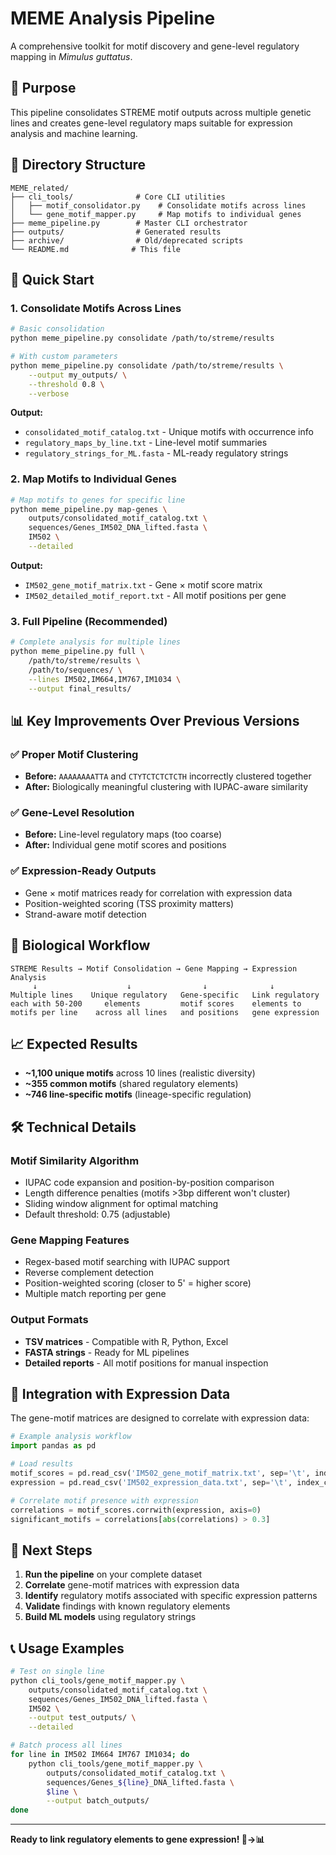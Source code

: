# MEME Analysis Pipeline

A comprehensive toolkit for motif discovery and gene-level regulatory mapping in *Mimulus guttatus*.

## 🎯 Purpose

This pipeline consolidates STREME motif outputs across multiple genetic lines and creates gene-level regulatory maps suitable for expression analysis and machine learning.

## 📁 Directory Structure

```
MEME_related/
├── cli_tools/              # Core CLI utilities
│   ├── motif_consolidator.py    # Consolidate motifs across lines
│   └── gene_motif_mapper.py     # Map motifs to individual genes
├── meme_pipeline.py        # Master CLI orchestrator
├── outputs/                # Generated results
├── archive/                # Old/deprecated scripts
└── README.md              # This file
```

## 🚀 Quick Start

### 1. Consolidate Motifs Across Lines

```bash
# Basic consolidation
python meme_pipeline.py consolidate /path/to/streme/results

# With custom parameters
python meme_pipeline.py consolidate /path/to/streme/results \
    --output my_outputs/ \
    --threshold 0.8 \
    --verbose
```

**Output:**
- `consolidated_motif_catalog.txt` - Unique motifs with occurrence info
- `regulatory_maps_by_line.txt` - Line-level motif summaries  
- `regulatory_strings_for_ML.fasta` - ML-ready regulatory strings

### 2. Map Motifs to Individual Genes

```bash
# Map motifs to genes for specific line
python meme_pipeline.py map-genes \
    outputs/consolidated_motif_catalog.txt \
    sequences/Genes_IM502_DNA_lifted.fasta \
    IM502 \
    --detailed
```

**Output:**
- `IM502_gene_motif_matrix.txt` - Gene × motif score matrix
- `IM502_detailed_motif_report.txt` - All motif positions per gene

### 3. Full Pipeline (Recommended)

```bash
# Complete analysis for multiple lines
python meme_pipeline.py full \
    /path/to/streme/results \
    /path/to/sequences/ \
    --lines IM502,IM664,IM767,IM1034 \
    --output final_results/
```

## 📊 Key Improvements Over Previous Versions

### ✅ Proper Motif Clustering
- **Before:** `AAAAAAAATTA` and `CTYTCTCTCTCTH` incorrectly clustered together
- **After:** Biologically meaningful clustering with IUPAC-aware similarity

### ✅ Gene-Level Resolution  
- **Before:** Line-level regulatory maps (too coarse)
- **After:** Individual gene motif scores and positions

### ✅ Expression-Ready Outputs
- Gene × motif matrices ready for correlation with expression data
- Position-weighted scoring (TSS proximity matters)
- Strand-aware motif detection

## 🔬 Biological Workflow

```
STREME Results → Motif Consolidation → Gene Mapping → Expression Analysis
     ↓                    ↓                ↓              ↓
Multiple lines    Unique regulatory   Gene-specific   Link regulatory
each with 50-200     elements         motif scores    elements to
motifs per line    across all lines   and positions   gene expression
```

## 📈 Expected Results

- **~1,100 unique motifs** across 10 lines (realistic diversity)
- **~355 common motifs** (shared regulatory elements)  
- **~746 line-specific motifs** (lineage-specific regulation)

## 🛠 Technical Details

### Motif Similarity Algorithm
- IUPAC code expansion and position-by-position comparison
- Length difference penalties (motifs >3bp different won't cluster)
- Sliding window alignment for optimal matching
- Default threshold: 0.75 (adjustable)

### Gene Mapping Features
- Regex-based motif searching with IUPAC support
- Reverse complement detection
- Position-weighted scoring (closer to 5' = higher score)
- Multiple match reporting per gene

### Output Formats
- **TSV matrices** - Compatible with R, Python, Excel
- **FASTA strings** - Ready for ML pipelines
- **Detailed reports** - All motif positions for manual inspection

## 🔗 Integration with Expression Data

The gene-motif matrices are designed to correlate with expression data:

```python
# Example analysis workflow
import pandas as pd

# Load results
motif_scores = pd.read_csv('IM502_gene_motif_matrix.txt', sep='\t', index_col=0)
expression = pd.read_csv('IM502_expression_data.txt', sep='\t', index_col=0)

# Correlate motif presence with expression
correlations = motif_scores.corrwith(expression, axis=0)
significant_motifs = correlations[abs(correlations) > 0.3]
```

## 🎯 Next Steps

1. **Run the pipeline** on your complete dataset
2. **Correlate** gene-motif matrices with expression data
3. **Identify** regulatory motifs associated with specific expression patterns
4. **Validate** findings with known regulatory elements
5. **Build ML models** using regulatory strings

## 📞 Usage Examples

```bash
# Test on single line
python cli_tools/gene_motif_mapper.py \
    outputs/consolidated_motif_catalog.txt \
    sequences/Genes_IM502_DNA_lifted.fasta \
    IM502 \
    --output test_outputs/ \
    --detailed

# Batch process all lines
for line in IM502 IM664 IM767 IM1034; do
    python cli_tools/gene_motif_mapper.py \
        outputs/consolidated_motif_catalog.txt \
        sequences/Genes_${line}_DNA_lifted.fasta \
        $line \
        --output batch_outputs/
done
```

---

**Ready to link regulatory elements to gene expression! 🧬→📊**
